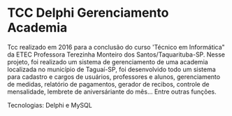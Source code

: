 # TCC Delphi Gerenciamento Academia
Tcc realizado em 2016 para a conclusão do curso 'Técnico em Informática" da ETEC Professora Terezinha Monteiro dos Santos/Taquarituba-SP.
Nesse projeto, foi realizado um sistema de gerenciamento de uma academia localizada no município de Taguaí-SP, foi desenvolvido todo um sistema para cadastro e cargos de usuários,
professores e alunos, gerenciamento de medidas, relatório de pagamentos, gerador de recibos, controle de mensalidade, lembrete de aniversáriante do mês... Entre outras funções.

Tecnologias: Delphi e MySQL
